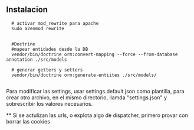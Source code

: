 ## Instalacion
```
  # activar mod_rewrite para apache
  sudo a2enmod rewrite


  #Doctrine
  #mapear entidades desde la DB
  vendor/bin/doctrine orm:convert-mapping --force --from-database annotation ./src/models
  
  # generar getters y setters
  vendor/bin/doctrine orm:generate-entiites ./src/models/
 
```
Para modificar las settings, usar settings.default.json como plantilla,
para crear otro archivo, en el mismo directorio, llamda "settings.json"
y sobrescribir los valores necesarios.

** Si se actulizan las urls, o explota algo de dispatcher, primero provar con borrar las cookies